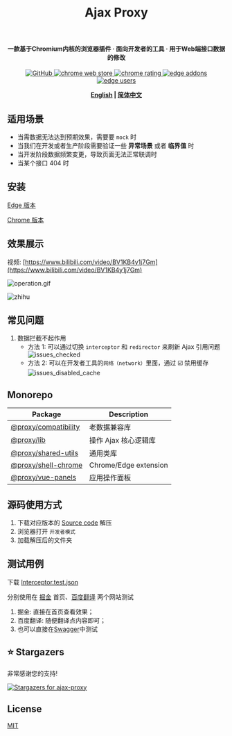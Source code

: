 <br>

<h1 align="center">Ajax Proxy</h1>

<br>

<h4 align="center">一款基于Chromium内核的浏览器插件 · 面向开发者的工具 · 用于Web端接口数据的修改</h4>

<p align="center">
  <a href="https://github.com/g0ngjie/ajax-proxy/blob/master/LICENSE">
    <img alt="GitHub" src="https://img.shields.io/github/license/g0ngjie/ajax-proxy"/>
  </a>
  <a href="https://chrome.google.com/webstore/detail/ajax-proxy/jbikjaejnjfbloojafllmdiknfndgljo" target="__blank">
    <img src="https://img.shields.io/chrome-web-store/v/jbikjaejnjfbloojafllmdiknfndgljo.svg?logo=Google%20Chrome&logoColor=white&color=red&style=flat-square" alt="chrome web store">
  </a>
  <a href="https://chrome.google.com/webstore/detail/ajax-proxy/jbikjaejnjfbloojafllmdiknfndgljo" target="__blank">
    <img src="https://img.shields.io/chrome-web-store/stars/jbikjaejnjfbloojafllmdiknfndgljo.svg?logo=Google%20Chrome&logoColor=white&color=red&style=flat-square" alt="chrome rating">
  </a>
  <!-- Temporary badges for edge -->
  <a href="https://microsoftedge.microsoft.com/addons/detail/ajax-proxy/iladajdkobpmadjfpeginhngnneaoefi" target="__blank">
    <img src="https://img.shields.io/badge/dynamic/json?label=edge%20add-on&style=flat-square&prefix=v&query=%24.version&url=https%3A%2F%2Fmicrosoftedge.microsoft.com%2Faddons%2Fgetproductdetailsbycrxid%2Filadajdkobpmadjfpeginhngnneaoefi" alt="edge addons">
  </a>
  <a href="https://microsoftedge.microsoft.com/addons/detail/ajax-proxy/iladajdkobpmadjfpeginhngnneaoefi" target="__blank">
    <img src="https://img.shields.io/badge/dynamic/json?label=users&style=flat-square&query=%24.activeInstallCount&url=https%3A%2F%2Fmicrosoftedge.microsoft.com%2Faddons%2Fgetproductdetailsbycrxid%2Filadajdkobpmadjfpeginhngnneaoefi" alt="edge users">
  </a>
</p>

<div align="center">
<strong>

[English](README.md) | [简体中文](README.zh.md)

</strong>
</div>

## 适用场景

- 当需数据无法达到预期效果，需要要 `mock` 时
- 当我们在开发或者生产阶段需要验证一些 **异常场景** 或者 **临界值** 时
- 当开发阶段数据频繁变更，导致页面无法正常联调时
- 当某个接口 404 时
<!-- - 当 ... ... -->

## 安装

[Edge 版本](https://microsoftedge.microsoft.com/addons/detail/ajax-proxy/iladajdkobpmadjfpeginhngnneaoefi)

[Chrome 版本](https://chrome.google.com/webstore/detail/ajax-proxy/jbikjaejnjfbloojafllmdiknfndgljo)

## 效果展示

视频: [https://www.bilibili.com/video/BV1KB4y1j7Gm](https://www.bilibili.com/video/BV1KB4y1j7Gm)

<!-- ![interceptor](https://github.com/g0ngjie/ajax-proxy/wiki/images/interceptor-1.png) -->

![operation.gif](media/operation.gif)

![zhihu](https://github.com/g0ngjie/ajax-proxy/wiki/images/zhihu-ajaxproxy.png)

## 常见问题

1. 数据拦截不起作用
   - 方法 1: 可以通过切换 `interceptor` 和 `redirector` 来刷新 Ajax 引用问题
     ![issues_checked](https://github.com/g0ngjie/ajax-proxy/wiki/images/issues_checked.png)
   - 方法 2: 可以在开发者工具的`网络（network）`里面，通过 ☑️ 禁用缓存
     ![issues_disabled_cache](https://github.com/g0ngjie/ajax-proxy/wiki/images/issues_disabled_cache.png)

## Monorepo

| Package                                           | Description           |
| ------------------------------------------------- | --------------------- |
| [@proxy/compatibility](./packages/compatibility/) | 老数据兼容库          |
| [@proxy/lib](./packages/proxy-lib/)               | 操作 Ajax 核心逻辑库  |
| [@proxy/shared-utils](./packages/shared-utils/)   | 通用类库              |
| [@proxy/shell-chrome](./packages/shell-chrome/)   | Chrome/Edge extension |
| [@proxy/vue-panels](./packages/vue-panels/)       | 应用操作面板          |

## 源码使用方式

1. 下载对应版本的 [Source code](https://github.com/g0ngjie/ajax-proxy/releases) 解压
2. 浏览器打开 `开发者模式`
3. 加载解压后的文件夹

## 测试用例

下载 [Interceptor.test.json](https://github.com/g0ngjie/ajax-proxy/blob/master/Interceptor.test.json)

分别使用在 [掘金](https://juejin.cn/) 首页、[百度翻译](https://fanyi.baidu.com/) 两个网站测试

1. 掘金: 直接在首页查看效果；
2. 百度翻译: 随便翻译点内容即可；
3. 也可以直接在[Swagger](https://petstore.swagger.io/)中测试

## ⭐ Stargazers

非常感谢您的支持!

[![Stargazers for ajax-proxy](https://reporoster.com/stars/g0ngjie/ajax-proxy)](https://github.com/g0ngjie/ajax-proxy/stargazers)

## License

[MIT](http://opensource.org/licenses/MIT)
